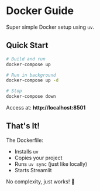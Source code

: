 # Docker Guide

Super simple Docker setup using `uv`.

## Quick Start

```bash
# Build and run
docker-compose up

# Run in background
docker-compose up -d

# Stop
docker-compose down
```

Access at: **http://localhost:8501**

## That's It!

The Dockerfile:
- Installs `uv`
- Copies your project
- Runs `uv sync` (just like locally)
- Starts Streamlit

No complexity, just works! 🚀
